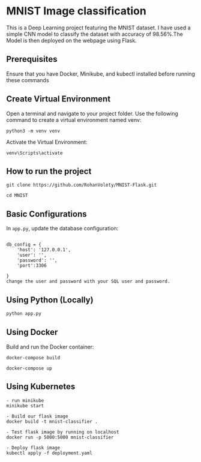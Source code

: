 # MNIST Image classification

This is a Deep Learning project featuring the MNIST dataset. I have used a simple CNN model to classify the dataset with accuracy of 98.56%.The Model is then deployed on the webpage using Flask.

## Prerequisites 

Ensure that you have Docker, Minikube, and kubectl installed before running these commands

## Create Virtual Environment
Open a terminal and navigate to your project folder.
Use the following command to create a virtual environment named venv:
```
python3 -m venv venv

```
Activate the Virtual Environment:
```
venv\Scripts\activate
```


## How to run the project
```
git clone https://github.com/RohanVolety/MNIST-Flask.git

cd MNIST

```
## Basic Configurations
In ```app.py```, update the database configuration:
```

db_config = {
    'host': '127.0.0.1',
    'user': '',
    'password': '',
    'port':3306

}
change the user and password with your SQL user and password. 
```


## Using Python (Locally)

```python
python app.py
```

## Using Docker 

Build and run the Docker container:

```
docker-compose build

docker-compose up

```

## Using Kubernetes


```
- run minikube
minikube start

- Build our flask image
docker build -t mnist-classifier .

- Test flask image by running on localhost
docker run -p 5000:5000 mnist-classifier

- Deploy flask image
kubectl apply -f deployment.yaml

```

